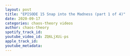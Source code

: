 ```yaml
---
layout: post
title: "EPISODE 15 Snap into the Madness (part 1 of 4)"
date: 2020-09-17
categories: chaos-theory videos
author: chaos-theory
spotify_track_id: 
youtube_video_id: ZQ6LjXUi-ps
apple_track_id: 
youtube_metadata: 
---
```

